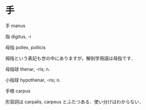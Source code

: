 手
===

手 manus

指 digitus, -i

母指 pollex, pollicis

拇指という表記も世の中にありますが，解剖学用語は母指です．

母指球 thenar, -ris; n.

小指球 hypothenar, -ris; n.

手根 carpus

形容詞は carpalis, carpeus とふたつある．使い分けはわからない．